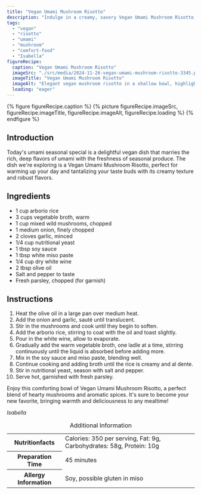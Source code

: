 ```yaml
---
title: "Vegan Umami Mushroom Risotto"
description: "Indulge in a creamy, savory Vegan Umami Mushroom Risotto, perfect for a comforting and delicious meal. Packed with the rich flavors of mushrooms and miso."
tags:
  - "vegan"
  - "risotto"
  - "umami"
  - "mushroom"
  - "comfort-food"
  - "Isabella"
figureRecipe: 
  caption: "Vegan Umami Mushroom Risotto"
  imageSrc: "./src/media/2024-11-26-vegan-umami-mushroom-risotto-3345.png"
  imageTitle: "Vegan Umami Mushroom Risotto"
  imageAlt: "Elegant vegan mushroom risotto in a shallow bowl, highlighted by soft natural light, with fresh parsley in a vase on a minimalist table."
  loading: "eager"
---
```


{% figure figureRecipe.caption %}
{% picture figureRecipe.imageSrc, figureRecipe.imageTitle, figureRecipe.imageAlt, figureRecipe.loading %}
{% endfigure %}

## Introduction

Today's umami seasonal special is a delightful vegan dish that marries the rich, deep flavors of umami with the freshness of seasonal produce. The dish we're exploring is a Vegan Umami Mushroom Risotto, perfect for warming up your day and tantalizing your taste buds with its creamy texture and robust flavors.

## Ingredients

- 1 cup arborio rice
- 3 cups vegetable broth, warm
- 1 cup mixed wild mushrooms, chopped
- 1 medium onion, finely chopped
- 2 cloves garlic, minced
- 1/4 cup nutritional yeast
- 1 tbsp soy sauce
- 1 tbsp white miso paste
- 1/4 cup dry white wine
- 2 tbsp olive oil
- Salt and pepper to taste
- Fresh parsley, chopped (for garnish)

## Instructions

1. Heat the olive oil in a large pan over medium heat.
2. Add the onion and garlic, sauté until translucent.
3. Stir in the mushrooms and cook until they begin to soften.
4. Add the arborio rice, stirring to coat with the oil and toast slightly.
5. Pour in the white wine, allow to evaporate.
6. Gradually add the warm vegetable broth, one ladle at a time, stirring continuously until the liquid is absorbed before adding more.
7. Mix in the soy sauce and miso paste, blending well.
8. Continue cooking and adding broth until the rice is creamy and al dente.
9. Stir in nutritional yeast, season with salt and pepper.
10. Serve hot, garnished with fresh parsley.

Enjoy this comforting bowl of Vegan Umami Mushroom Risotto, a perfect blend of hearty mushrooms and aromatic spices. It's sure to become your new favorite, bringing warmth and deliciousness to any mealtime!

*Isabella*

<table><caption class='sr-only'>Additional Information</caption><tr><th>Nutritionfacts</th><td>Calories: 350 per serving, Fat: 9g, Carbohydrates: 58g, Protein: 10g&nbsp;</td></tr><tr><th>Preparation Time</th><td>45 minutes&nbsp;</td></tr><tr><th>Allergy Information</th><td>Soy, possible gluten in miso&nbsp;</td></tr></table>

